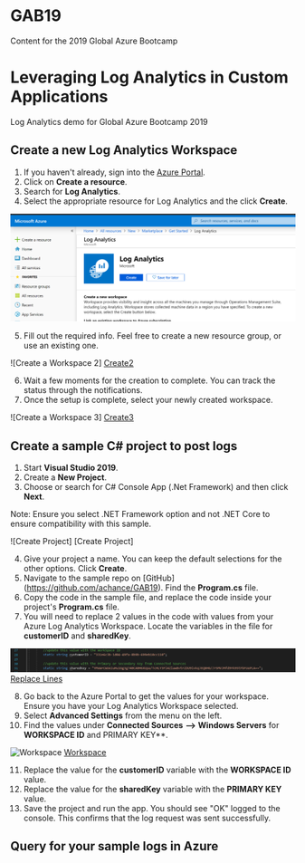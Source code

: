 # GAB19
Content for the 2019 Global Azure Bootcamp


# Leveraging Log Analytics in Custom Applications
Log Analytics demo for Global Azure Bootcamp 2019

## Create a new Log Analytics Workspace

1. If you haven't already, sign into the [Azure Portal](https://portal.azure.com).
2. Click on **Create a resource**. 
3. Search for **Log Analytics**.
4. Select the appropriate resource for Log Analytics and the click **Create**.

![Create A Workspace][Create1]

[Create1]: https://github.com/achance/GAB19/blob/master/Screenshots/CreateWorkspace.PNG?raw=true "Create a Workspace"

5. Fill out the required info. Feel free to create a new resource group, or use an existing one.

![Create a Workspace 2] [Create2]

[Create2]: https://github.com/achance/GAB19/blob/master/Screenshots/CreateWorkspace2.PNG?raw=true "Create a Workspace"

6. Wait a few moments for the creation to complete. You can track the status through the notifications. 
7. Once the setup is complete, select your newly created workspace.

![Create a Workspace 3] [Create3]

[Create3]: https://github.com/achance/GAB19/blob/master/Screenshots/CreateWorkspace3.PNG?raw=true "Create a Workspace"



## Create a sample C# project to post logs 

1. Start **Visual Studio 2019**.
2. Create a **New Project**.
3. Choose or search for C# Console App (.Net Framework) and then click **Next**.

Note: Ensure you select .NET Framework option and not .NET Core to ensure compatibility with this sample.

![Create Project] [Create Project]

[CreateProject]: https://github.com/achance/GAB19/blob/master/Screenshots/CreateProject.PNG?raw=true "Create Project"

4. Give your project a name. You can keep the default selections for the other options. Click **Create**.
5. Navigate to the sample repo on [GitHub] (https://github.com/achance/GAB19). Find the **Program.cs** file.
6. Copy the code in the sample file, and replace the code inside your project's **Program.cs** file.
7. You will need to replace 2 values in the code with values from your Azure Log Analytics Workspace. Locate the variables in the file for **customerID** and **sharedKey**. 

![Replace Lines] [Replace Lines]

[Replace Lines]: https://github.com/achance/GAB19/blob/master/Screenshots/ReplaceLines.PNG?raw=true "Replace Lines"

8. Go back to the Azure Portal to get the values for your workspace. Ensure you have your Log Analytics Workspace selected. 
9. Select **Advanced Settings** from the menu on the left. 
10. Find the values under **Connected Sources** **-->** **Windows Servers** for **WORKSPACE ID** and PRIMARY KEY**. 

![Workspace] [Workspace]

[Workspace]: https://github.com/achance/GAB19/blob/master/Screenshots/ShareKey.PNG?raw=true "Workspace"

11. Replace the value for the **customerID** variable with the **WORKSPACE ID** value. 
12. Replace the value for the **sharedKey** variable with the **PRIMARY KEY** value. 
13. Save the project and run the app. You should see "OK" logged to the console. This confirms that the log request was sent successfully. 


## Query for your sample logs in Azure 










